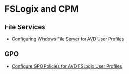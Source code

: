 # FSLogix and CPM

## File Services

* [Configuring Windows File Server for AVD User Profiles](https://azuretechlead.blogspot.com/2024/08/configuring-windows-file-server-for-avd.html)

## GPO

* [Configure GPO Policies for AVD FSLogix User Profiles](https://azuretechlead.blogspot.com/2024/08/configure-gpo-policies-for-avd-fslogix.html)